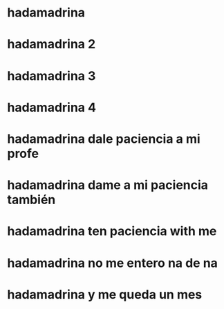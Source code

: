 # hadamadrina
# hadamadrina 2
# hadamadrina 3
# hadamadrina 4
# hadamadrina dale paciencia a mi profe
# hadamadrina dame a mi paciencia también
# hadamadrina ten paciencia with me
# hadamadrina no me entero na de na
# hadamadrina y me queda un mes 
